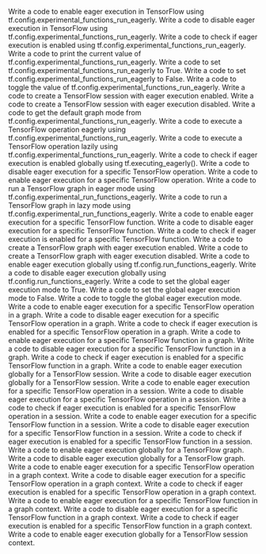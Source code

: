 Write a code to enable eager execution in TensorFlow using tf.config.experimental_functions_run_eagerly.
Write a code to disable eager execution in TensorFlow using tf.config.experimental_functions_run_eagerly.
Write a code to check if eager execution is enabled using tf.config.experimental_functions_run_eagerly.
Write a code to print the current value of tf.config.experimental_functions_run_eagerly.
Write a code to set tf.config.experimental_functions_run_eagerly to True.
Write a code to set tf.config.experimental_functions_run_eagerly to False.
Write a code to toggle the value of tf.config.experimental_functions_run_eagerly.
Write a code to create a TensorFlow session with eager execution enabled.
Write a code to create a TensorFlow session with eager execution disabled.
Write a code to get the default graph mode from tf.config.experimental_functions_run_eagerly.
Write a code to execute a TensorFlow operation eagerly using tf.config.experimental_functions_run_eagerly.
Write a code to execute a TensorFlow operation lazily using tf.config.experimental_functions_run_eagerly.
Write a code to check if eager execution is enabled globally using tf.executing_eagerly().
Write a code to disable eager execution for a specific TensorFlow operation.
Write a code to enable eager execution for a specific TensorFlow operation.
Write a code to run a TensorFlow graph in eager mode using tf.config.experimental_run_functions_eagerly.
Write a code to run a TensorFlow graph in lazy mode using tf.config.experimental_run_functions_eagerly.
Write a code to enable eager execution for a specific TensorFlow function.
Write a code to disable eager execution for a specific TensorFlow function.
Write a code to check if eager execution is enabled for a specific TensorFlow function.
Write a code to create a TensorFlow graph with eager execution enabled.
Write a code to create a TensorFlow graph with eager execution disabled.
Write a code to enable eager execution globally using tf.config.run_functions_eagerly.
Write a code to disable eager execution globally using tf.config.run_functions_eagerly.
Write a code to set the global eager execution mode to True.
Write a code to set the global eager execution mode to False.
Write a code to toggle the global eager execution mode.
Write a code to enable eager execution for a specific TensorFlow operation in a graph.
Write a code to disable eager execution for a specific TensorFlow operation in a graph.
Write a code to check if eager execution is enabled for a specific TensorFlow operation in a graph.
Write a code to enable eager execution for a specific TensorFlow function in a graph.
Write a code to disable eager execution for a specific TensorFlow function in a graph.
Write a code to check if eager execution is enabled for a specific TensorFlow function in a graph.
Write a code to enable eager execution globally for a TensorFlow session.
Write a code to disable eager execution globally for a TensorFlow session.
Write a code to enable eager execution for a specific TensorFlow operation in a session.
Write a code to disable eager execution for a specific TensorFlow operation in a session.
Write a code to check if eager execution is enabled for a specific TensorFlow operation in a session.
Write a code to enable eager execution for a specific TensorFlow function in a session.
Write a code to disable eager execution for a specific TensorFlow function in a session.
Write a code to check if eager execution is enabled for a specific TensorFlow function in a session.
Write a code to enable eager execution globally for a TensorFlow graph.
Write a code to disable eager execution globally for a TensorFlow graph.
Write a code to enable eager execution for a specific TensorFlow operation in a graph context.
Write a code to disable eager execution for a specific TensorFlow operation in a graph context.
Write a code to check if eager execution is enabled for a specific TensorFlow operation in a graph context.
Write a code to enable eager execution for a specific TensorFlow function in a graph context.
Write a code to disable eager execution for a specific TensorFlow function in a graph context.
Write a code to check if eager execution is enabled for a specific TensorFlow function in a graph context.
Write a code to enable eager execution globally for a TensorFlow session context.